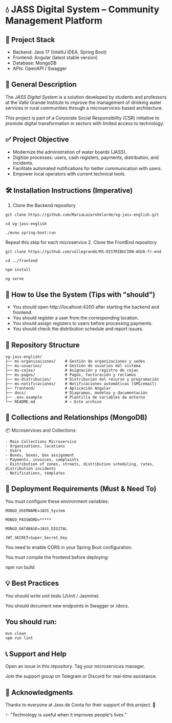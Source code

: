 # 💧 JASS Digital System – Community Management Platform

## 🔧 Project Stack
- Backend: Java 17 (IntelliJ IDEA, Spring Boot)
- Frontend: Angular (latest stable version)
- Database: MongoDB
- APIs: OpenAPI / Swagger

## 📌 General Description
The *JASS Digital System* is a solution developed by students and professors at the Valle Grande Institute to improve the management of drinking water services in rural communities through a microservices-based architecture.

This project is part of a Corporate Social Responsibility (CSR) initiative to promote digital transformation in sectors with limited access to technology.

## ✅ Project Objective
- Modernize the administration of water boards (JASS).
- Digitize processes: users, cash registers, payments, distribution, and incidents.
- Facilitate automated notifications for better communication with users.
- Empower local operators with current technical tools.

## 🛠️ Installation Instructions (Imperative)
1. Clone the Backend repository
```
git clone https://github.com/MariaLazaroVelarde/vg-jass-english.git

cd vg-jass-english

./mvnw spring-boot:run
```

Repeat this step for each microservice 
2. Clone the FrontEnd repository
```
git clone https://github.com/vallegrande/MS-DISTRIBUCION-AGUA-fr-end

cd ../frontend

npm install

ng serve
```

## 🧩 How to Use the System (Tips with "should")
- You should open http://localhost:4200 after starting the backend and frontend.
- You should register a user from the corresponding location.
- You should assign registers to users before processing payments.
- You should check the distribution schedule and report issues.

## 📁 Repository Structure
```
vg-jass-english/
├── ms-organizaciones/    # Gestión de organizaciones y sedes
├── ms-usuarios/          # Gestión de usuarios del sistema
├── ms-cajas/             # Asignación y registro de cajas
├── ms-pagos/             # Pagos, facturación y reclamos
├── ms-distribucion/      # Distribución del recurso y programación
├── ms-notificaciones/    # Notificaciones automáticas (SMS/email)
├── frontend/             # Aplicación Angular
├── docs/                 # Diagramas, modelos y documentación
├── .env.example          # Plantilla de variables de entorno
└── README.md             # ← Este archivo
```

## 🔄 Collections and Relationships (MongoDB)
📦 Microservices and Collections:
```
- Main Collections Microservice
- Organizations, locations
- Users
- Boxes, boxes, box assignment
- Payments, invoices, complaints
- Distribution of zones, streets, distribution scheduling, rates, distribution incidents
- Notifications, templates
```

## 🚀 Deployment Requirements (Must & Need To)
You must configure these environment variables:
```
MONGO_USERNAME=JASS_System

MONGO_PASSWORD=*****

MONGO_DATABASE=JASS_DIGITAL

JWT_SECRET=Super_Secret_Key
```

You need to enable CORS in your Spring Boot configuration.

You must compile the frontend before deploying:

npm run build

## 💡 Best Practices
You should write unit tests (JUnit / Jasmine).

You should document new endpoints in Swagger or /docs.

## You should run:
```
mvn clean
npm run lint
```

## 📞 Support and Help
Open an issue in this repository. Tag your microservices manager.

Join the support group on Telegram or Discord for real-time assistance.

## 🙌 Acknowledgments
Thanks to everyone at Jass de Conta for their support of this project. 💙

✨ “Technology is useful when it improves people's lives.”
